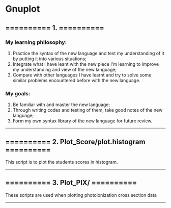 # Gnuplot
## ========== 1. ==========
### My learning philosophy: 
1. Practice the syntax of the new language and test my understanding of it by putting it into various situations; 
2. Integrate what I have leant with the new piece I'm learning to improve my understanding and view of the new language; 
3. Compare with other languages I have learnt and try to solve some similar problems encountered before with the new language.

### My goals: 
1. Be familiar with and  master the new language; 
2. Through writing codes and testing of them, take good notes of the new language; 
3. Form my own syntax library of the new language for future review.

*** 

## ========== 2. Plot_Score/plot.histogram ==========
This script is to plot the students scores in histogram.

***

## ========== 3. Plot_PIX/ ==========
These scripts are used when plotting photoionization cross section data

***
